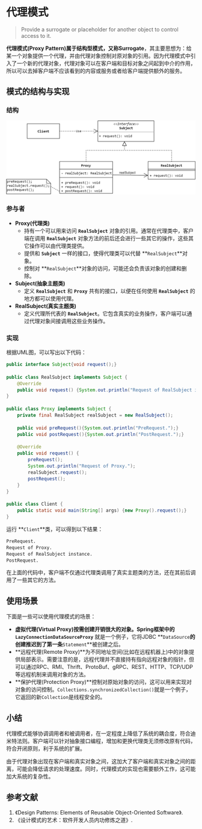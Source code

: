 # 代理模式
> Provide a surrogate or placeholder for another object to control access to it.

**代理模式(Proxy Pattern)**属于结构型模式，又称**Surrogate**，其主要思想为：给某一个对象提供一个代理，并由代理对象控制对原对象的引用。因为代理模式中引入了一个新的代理对象，代理对象可以在客户端和目标对象之间起到中介的作用，所以可以去掉客户端不应该看到的内容或服务或者给客户端提供额外的服务。

## 模式的结构与实现

### 结构
![Proxy Pattern](images/proxy-pattern.png)

### 参与者
* **Proxy(代理类)**
  * 持有一个可以用来访问 **`RealSubject`** 对象的引用。通常在代理类中，客户端在调用 **`RealSubject`** 对象方法的前后还会进行一些其它的操作，这些其它操作可以由代理类提供。
  * 提供和 **`Subject`** 一样的接口，使得代理类可以代替 **`RealSubject`**对象。
  * 控制对 **`RealSubject`**对象的访问，可能还会负责该对象的创建和删除。
* **Subject(抽象主题类)** 
  * 定义 **`RealSubject`** 和 **`Proxy`** 共有的接口，以便在任何使用 **`RealSubject`** 的地方都可以使用代理。
* **RealSubject(真实主题类)**
  * 定义代理所代表的 **`RealSubject`**。它包含真实的业务操作，客户端可以通过代理对象间接调用这些业务操作。

### 实现
根据UML图，可以写出以下代码：
```Java
public interface Subject{void request();}

public class RealSubject implements Subject {
    @Override
    public void request() {System.out.println("Request of RealSubject instance.");}
}

public class Proxy implements Subject {
    private final RealSubject realSubject = new RealSubject();

    public void preRequest(){System.out.println("PreRequest.");}
    public void postRequest(){System.out.println("PostRequest.");}

    @Override
    public void request() {
        preRequest();
        System.out.println("Request of Proxy.");
        realSubject.request();
        postRequest();
    }
}

public class Client {
    public static void main(String[] args) {new Proxy().request();}
}
```
运行 **`Client`**类，可以得到以下结果：
```txt
PreRequest.
Request of Proxy.
Request of RealSubject instance.
PostRequest.
```
在上面的代码中，客户端不仅通过代理类调用了真实主题类的方法，还在其前后调用了一些其它的方法。

## 使用场景
下面是一些可以使用代理模式的场景：
* **虚拟代理(Virtual Proxy)**按需创建开销很大的对象。Spring框架中的**`LazyConnectionDataSourceProxy`** 就是一个例子，它将JDBC **`DataSource`**的创建推迟到了第一条**`Statement`**被创建之后。
* **远程代理(Remote Proxy)**为不同地址空间(比如在远程机器上)中的对象提供局部表示。需要注意的是，远程代理并不直接持有指向远程对象的指针，但可以通过RPC、RMI、Thrift、ProtoBuf、gRPC、REST、HTTP、TCP/UDP等远程机制来调用对象的方法。
* **保护代理(Protection Proxy)**控制对原始对象的访问，这可以用来实现对对象的访问控制。`Collections.synchronizedCollection()`就是一个例子，它返回的新`Collection`是线程安全的。


## 小结
代理模式能够协调调用者和被调用者，在一定程度上降低了系统的耦合度，符合迪米特法则。客户端可以针对抽象接口编程，增加和更换代理类无须修改原有代码，符合开闭原则，利于系统的扩展。

由于代理对象出现在客户端和真实对象之间，这加大了客户端和真实对象之间的距离，可能会降低请求的处理速度。同时，代理模式的实现也需要额外工作，这可能加大系统的复杂性。

## 参考文献
1. 《Design Patterns: Elements of Reusable Object-Oriented Software》.
2. 《设计模式的艺术：软件开发人员内功修炼之道》.